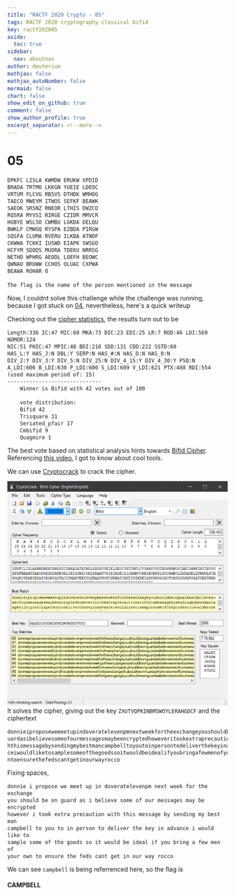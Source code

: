 ```yaml
---
title: "RACTF 2020 Crypto - 05"
tags: RACTF 2020 cryptography classical bifid
key: ractf202005
aside:
  toc: true
sidebar:
  nav: aboutnav
author: deuterium
mathjax: false
mathjax_autoNumber: false
mermaid: false
chart: false
show_edit_on_github: true
comment: false
show_author_profile: true
excerpt_separator: <!--more-->
---
```


# 05

```
DPKFC LISLA KWMDW ERUKW XPDID
BRADA TRTMO LKKGN YUEIE LDEOC
VRTUM FLCVG RBSVS DTHDK WMHOG
TAECO MWEYM ITWOS SEFKF BEAWK
SAEOK SRSNZ RNEOR LTHIS DWZCO
RQSRA MYVSI RIRGE CZIDR MMVCR
HGBYE WSLSO CWMBU LGKDA DELQU
BWKLF CMWGQ RYSPA EZBDA PIRGW
SQSFA CLUMA RVERU ILKBA ATNOF
CKWWA TCKKI IUSWD EIAPK SWSGO
HCFYM SDODS MUORA TDEKU NRRSG
NETHD WPHRG AEODL LOEFH BEOWC
QWNAO BRUWW CCHOS OLUAC CXPWA
BEAWA ROHAR O

The flag is the name of the person mentioned in the message
```
Now, I couldnt solve this challenge while the challenge was running, because I got stuck on [04](), nevertheless, here's a quick writeup

Checking out the [cipher statistics](https://bionsgadgets.appspot.com/gadget_forms/refscore_extended.html), the results turn out to be

```
Length:336 IC:47 MIC:60 MKA:73 DIC:23 EDI:25 LR:7 ROD:46 LDI:569 NOMOR:124
NIC:51 PHIC:47 MPIC:48 BDI:218 SDD:131 CDD:222 SSTD:60
HAS_L:Y HAS_J:N DBL:Y SERP:N HAS_#:N HAS_D:N HAS_0:N
DIV_2:Y DIV_3:Y DIV_5:N DIV_25:N DIV_4_15:Y DIV_4_30:Y PSQ:N
A_LDI:606 B_LDI:630 P_LDI:600 S_LDI:609 V_LDI:621 PTX:488 RDI:554
(used maximum period of: 15)
------------------------------
    Winner is Bifid with 42 votes out of 100

    vote distribution:
    Bifid 42
    Trisquare 31
    Seriated_pfair 17
    Cmbifid 9
    Quagmire 1
```

The best vote based on statistical analysis hints towards [Bifid Cipher](https://en.wikipedia.org/wiki/Bifid_cipher). Referencing [this video](https://www.youtube.com/watch?v=9Q5Q1Nn5Vss), I got to know about cool tools.

We can use [Cryptocrack](https://sites.google.com/site/cryptocrackprogram/download/cryptocrack-program-files) to crack the cipher.

![](solve.PNG)
It solves the cipher, giving out the key `ZXUTVQPKINBMSWOYLERAHGDCF` and the ciphertext
```
donnieiproposewemeetupindoveratelevenpmnextweekfortheexchangeyoushouldbeong
uardasibelievesomeofourmessagesmaybeencryptedhoweveritookextraprecautionwit
hthismessagebysendingmybestmancampbelltoyoutoinpersontodeliverthekeyinadvan
ceiwouldliketosamplesomeofthegoodssoitwouldbeidealifyoubringafewmenofyourow
ntoensurethefedscantgetinourwayrocco
```
Fixing spaces,
```
donnie i propose we meet up in doveratelevenpm next week for the exchange 
you should be on guard as i believe some of our messages may be encrypted 
however i took extra precaution with this message by sending my best man 
campbell to you to in person to deliver the key in advance i would like to
sample some of the goods so it would be ideal if you bring a few men of 
your own to ensure the feds cant get in our way rocco
```

We can see `campbell` is being referrenced here, so the flag is
#### CAMPBELL
